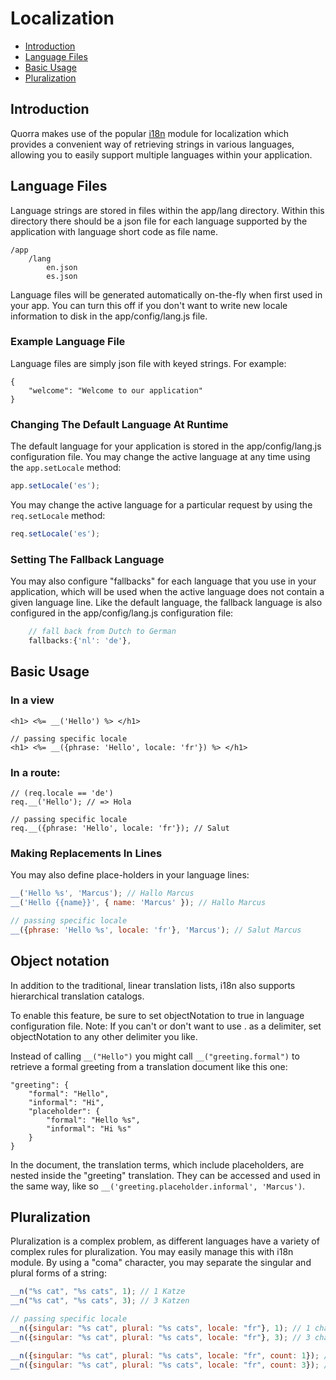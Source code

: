 # Localization

 - [Introduction](#introduction)
 - [Language Files](#language-files)
 - [Basic Usage](#basic-usage)
 - [Pluralization](#pluralization)

## Introduction

Quorra makes use of the popular [i18n](https://github.com/mashpie/i18n-node/tree/1b0c86d14c22bc85257735e30bcbb154a4e8b91b) module for localization which provides a
convenient way of retrieving strings in various languages, allowing you to easily support multiple languages within your
 application.

## Language Files

Language strings are stored in files within the app/lang directory. Within this directory there should be a json file
for each language supported by the application with language short code as file name.

```
/app
    /lang
        en.json
        es.json
```

Language files will be generated automatically on-the-fly when first used in your app. You can turn this off if  you
don't want to write new locale information to disk in the app/config/lang.js file.

### Example Language File

Language files are simply json file with keyed strings. For example:

```
{
    "welcome": "Welcome to our application"
}
```

### Changing The Default Language At Runtime

The default language for your application is stored in the app/config/lang.js configuration file. You may change the
active language at any time using the `app.setLocale` method:

```javascript
app.setLocale('es');
```

You may change the active language for a particular request by using the `req.setLocale` method:

```javascript
req.setLocale('es');
```

### Setting The Fallback Language

You may also configure "fallbacks" for each language that you use in your application, which will be used when the
active language does not contain a given language line. Like the default language, the fallback language is also
configured in the app/config/lang.js configuration file:

```javascript
    // fall back from Dutch to German
    fallbacks:{'nl': 'de'},
```

## Basic Usage

### In a view

```
<h1> <%= __('Hello') %> </h1>

// passing specific locale
<h1> <%= __({phrase: 'Hello', locale: 'fr'}) %> </h1>
```

### In a route:

```
// (req.locale == 'de')
req.__('Hello'); // => Hola

// passing specific locale
req.__({phrase: 'Hello', locale: 'fr'}); // Salut

```

### Making Replacements In Lines

You may also define place-holders in your language lines:

```javascript
__('Hello %s', 'Marcus'); // Hallo Marcus
__('Hello {{name}}', { name: 'Marcus' }); // Hallo Marcus

// passing specific locale
__({phrase: 'Hello %s', locale: 'fr'}, 'Marcus'); // Salut Marcus
```

## Object notation

In addition to the traditional, linear translation lists, i18n also supports hierarchical translation catalogs.

To enable this feature, be sure to set objectNotation to true in language configuration file. Note: If you can't or
don't want to use . as a delimiter, set objectNotation to any other delimiter you like.

Instead of calling `__("Hello")` you might call `__("greeting.formal")` to retrieve a formal greeting from a translation
 document like this one:

```
"greeting": {
    "formal": "Hello",
    "informal": "Hi",
    "placeholder": {
        "formal": "Hello %s",
        "informal": "Hi %s"
    }
}
```

In the document, the translation terms, which include placeholders, are nested inside the "greeting" translation.
They can be accessed and used in the same way, like so `__('greeting.placeholder.informal', 'Marcus')`.

## Pluralization

Pluralization is a complex problem, as different languages have a variety of complex rules for pluralization. You may
easily manage this with i18n module. By using a "coma" character, you may separate the singular and plural forms of a
string:

```javascript
__n("%s cat", "%s cats", 1); // 1 Katze
__n("%s cat", "%s cats", 3); // 3 Katzen

// passing specific locale
__n({singular: "%s cat", plural: "%s cats", locale: "fr"}, 1); // 1 chat
__n({singular: "%s cat", plural: "%s cats", locale: "fr"}, 3); // 3 chat

__n({singular: "%s cat", plural: "%s cats", locale: "fr", count: 1}); // 1 chat
__n({singular: "%s cat", plural: "%s cats", locale: "fr", count: 3}); // 3 chat
```